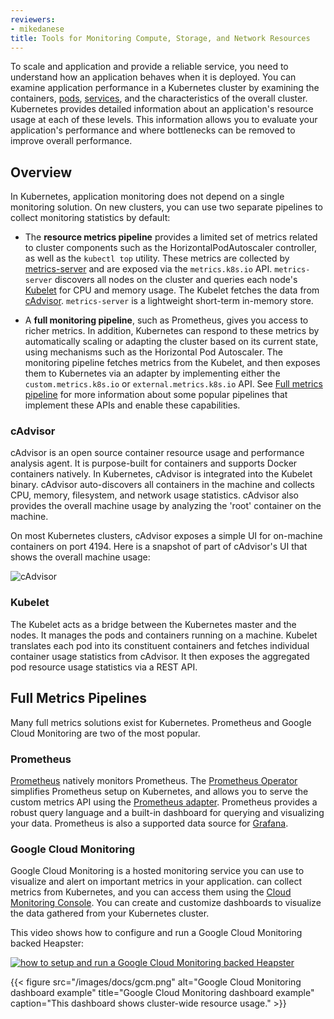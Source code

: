 ```yaml
---
reviewers:
- mikedanese
title: Tools for Monitoring Compute, Storage, and Network Resources
---
```


To scale and application and provide a reliable service, you need to
understand how an application behaves when it is deployed. You can examine
application performance in a Kubernetes cluster by examining the containers,
[pods](/docs/user-guide/pods), [services](/docs/user-guide/services), and
the characteristics of the overall cluster. Kubernetes provides detailed
information about an application's resource usage at each of these levels.
This information allows you to evaluate your application's performance and
where bottlenecks can be removed to improve overall performance.

## Overview

In Kubernetes, application monitoring does not depend on a single monitoring
solution. On new clusters, you can use two separate pipelines to collect
monitoring statistics by default:

- The **resource metrics pipeline** provides a limited set of metrics related
  to cluster components such as the HorizontalPodAutoscaler controller, as well
  as the `kubectl top` utility. These metrics are collected by
  [metrics-server](https://github.com/kubernetes-incubator/metrics-server)
  and are exposed via the `metrics.k8s.io` API. `metrics-server` discovers
  all nodes on the cluster and queries each node's [Kubelet](/docs/admin/kubelet)
  for CPU and memory usage. The Kubelet fetches the data from
  [cAdvisor](https://github.com/google/cadvisor). `metrics-server` is a
  lightweight short-term in-memory store.
  
- A **full monitoring pipeline**, such as Prometheus, gives you access to richer
  metrics. In addition, Kubernetes can respond to these metrics by automatically
  scaling or adapting the cluster based on its current state, using mechanisms
  such as the Horizontal Pod Autoscaler. The monitoring pipeline fetches
  metrics from the Kubelet, and then exposes them to Kubernetes via an adapter
  by implementing either the `custom.metrics.k8s.io` or
  `external.metrics.k8s.io` API. See
  [Full metrics pipeline](#full-metrics-pipelines) for more information about
  some popular pipelines that implement these APIs and enable these
  capabilities.


### cAdvisor

cAdvisor is an open source container resource usage and performance analysis agent. It is purpose-built for containers and supports Docker containers natively. In Kubernetes, cAdvisor is integrated into the Kubelet binary. cAdvisor auto-discovers all containers in the machine and collects CPU, memory, filesystem, and network usage statistics. cAdvisor also provides the overall machine usage by analyzing the 'root' container on the machine.

On most Kubernetes clusters, cAdvisor exposes a simple UI for on-machine containers on port 4194. Here is a snapshot of part of cAdvisor's UI that shows the overall machine usage:

![cAdvisor](/images/docs/cadvisor.png)

### Kubelet

The Kubelet acts as a bridge between the Kubernetes master and the nodes. It manages the pods and containers running on a machine. Kubelet translates each pod into its constituent containers and fetches individual container usage statistics from cAdvisor. It then exposes the aggregated pod resource usage statistics via a REST API.

## Full Metrics Pipelines

Many full metrics solutions exist for Kubernetes. Prometheus and Google Cloud
Monitoring are two of the most popular.

### Prometheus

[Prometheus](https://prometheus.io) natively monitors Prometheus.
The [Prometheus Operator](https://coreos.com/operators/prometheus/docs/latest/)
simplifies Prometheus setup on Kubernetes, and allows you to serve the
custom metrics API using the
[Prometheus adapter](https://github.com/directxman12/k8s-prometheus-adapter).
Prometheus provides a robust query language and a built-in dashboard for
querying and visualizing your data. Prometheus is also a supported
data source for [Grafana](https://prometheus.io/docs/visualization/grafana/).

### Google Cloud Monitoring

Google Cloud Monitoring is a hosted monitoring service you can use to
visualize and alert on important metrics in your application. can collect
metrics from Kubernetes, and you can access them
using the [Cloud Monitoring Console](https://app.google.stackdriver.com/).
You can create and customize dashboards to visualize the data gathered
from your Kubernetes cluster.

This video shows how to configure and run a Google Cloud Monitoring backed Heapster:

[![how to setup and run a Google Cloud Monitoring backed Heapster](http://img.youtube.com/vi/xSMNR2fcoLs/0.jpg)](http://www.youtube.com/watch?v=xSMNR2fcoLs)

{{< figure src="/images/docs/gcm.png" alt="Google Cloud Monitoring dashboard example" title="Google Cloud Monitoring dashboard example" caption="This dashboard shows cluster-wide resource usage." >}}
